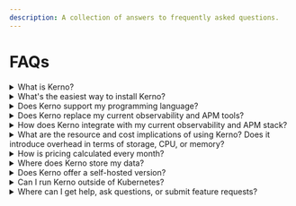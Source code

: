 ```yaml
---
description: A collection of answers to frequently asked questions.
---
```


# FAQs

<details>

<summary>What is Kerno?</summary>

**Kerno is a runtime intelligence platform.** Kerno streams runtime intelligence from pre-production and production into the IDE and integrates deeply with AI code agents to help developers ship 10x faster without breaking things and fix minor issues early before they escalate.

</details>

<details>

<summary>What's the easiest way to install Kerno?</summary>

Kerno can be installed in minutes using Helm or Docker on any Kubernetes environment without code changes, complex configurations, or application restarts. Check out our [installation guide](getting-started/install-kerno.md) for more details.

</details>

<details>

<summary>Does Kerno support my programming language?</summary>

Yes. Kerno uses eBPF to observe your systems at the kernel level, which means it works with applications written in any language. Whether your services are in Go, Python, Java, Node.js, Rust, or anything else, Kerno can collect runtime signals without requiring language-specific instrumentation.

</details>

<details>

<summary>Does Kerno replace my current observability and APM tools?</summary>

No. Kerno is built specifically for developers. It strips away the noise and gives them just the right context to understand and fix issues fast, without digging through dashboards. It runs alongside your existing observability tools but is tightly integrated into the IDE and your AI code agent to streamline everyday workflows. No extra overhead, no maintenance burden, just actionable runtime context where developers need it.

</details>

<details>

<summary>How does Kerno integrate with my current observability and APM stack?</summary>

Kerno collects its own logs, metrics, traces, events, and system signals—but only a small slice, typically around 1% of what traditional observability tools ingest. Even if some services aren’t instrumented or existing telemetry breaks, Kerno still gathers enough to provide value.

</details>

<details>

<summary>What are the resource and cost implications of using Kerno? Does it introduce overhead in terms of storage, CPU, or memory?</summary>

Kerno is designed to be lightweight and low overhead. The Kerno sensor uses less than 2% of node CPU and under 50 MB of memory. It runs in its own namespace and does not interfere with your application workloads.

For storage, Kerno writes data to a cost-effective, scalable, and highly durable object store inside your cloud (e.g. S3).

</details>

<details>

<summary>How is pricing calculated every month?</summary>

We calculate billing based on the average number of active Kubernetes nodes monthly. This smooths out short-term spikes and protects you from being charged for temporary bursts in usage.

</details>

<details>

<summary>Where does Kerno store my data?</summary>

Logs, traces, and payloads remain securely inside your environment. Kerno stores sensitive data in object storage within your cloud account, so you stay in full control, avoid vendor lock-in, and manage your data retention. Only anonymized metric data is pulled into Kerno to power the analysis.

</details>

<details>

<summary>Does Kerno offer a self-hosted version?</summary>

No. Kerno's UI and analytics engine run on our side. All sensitive data such as logs, traces, and payloads is stored securely in your own cloud. You stay in control of your data while avoiding the operational burden of managing the platform yourself.

</details>

<details>

<summary>Can I run Kerno outside of Kubernetes?</summary>

Not yet. Kerno currently runs on Kubernetes only. We're actively working on support for containerized and serverless environments outside of Kubernetes.

</details>

<details>

<summary>Where can I get help, ask questions, or submit feature requests?</summary>

You can reach out to us [directly on Slack](https://join.slack.com/t/kerno-community/shared_invite/zt-2tiblmlpx-c05QvbiOEZ_lWUtxECUKWA). Our engineering team monitors it closely and will help you with any issues, questions, or feedback.

</details>

